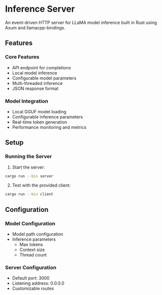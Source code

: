 # Inference Server

An event-driven HTTP server for LLaMA model inference built in Rust using Axum and llamacpp-bindings.

## Features

### Core Features
- API endpoint for completions
- Local model inference
- Configurable model parameters
- Multi-threaded inference
- JSON response format

### Model Integration
- Local GGUF model loading
- Configurable inference parameters
- Real-time token generation
- Performance monitoring and metrics


## Setup

### Running the Server

1. Start the server:
```bash
cargo run --bin server
```

2. Test with the provided client:
```bash
cargo run --bin client
```

## Configuration

### Model Configuration
- Model path configuration
- Inference parameters
  - Max tokens
  - Context size
  - Thread count

### Server Configuration
- Default port: 3000
- Listening address: 0.0.0.0
- Customizable routes

